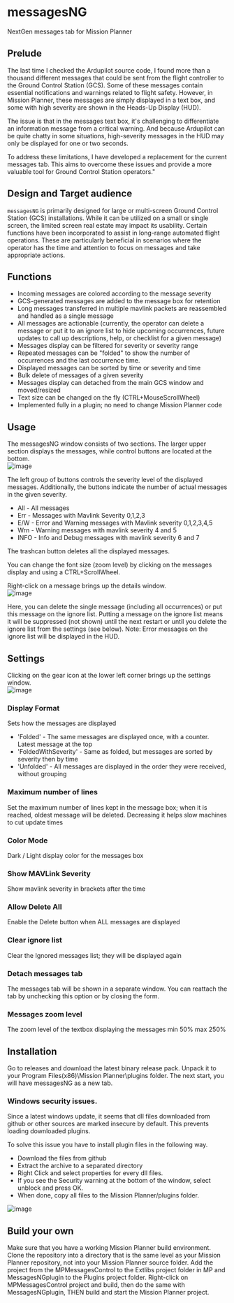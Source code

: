 # messagesNG #
NextGen messages tab for Mission Planner

## Prelude ##
The last time I checked the Ardupilot source code, I found more than a thousand different messages that could be sent from the flight controller to the Ground Control Station (GCS). Some of these messages contain essential notifications and warnings related to flight safety. However, in Mission Planner, these messages are simply displayed in a text box, and some with high severity are shown in the Heads-Up Display (HUD).

The issue is that in the messages text box, it's challenging to differentiate an information message from a critical warning. And because Ardupilot can be quite chatty in some situations, high-severity messages in the HUD may only be displayed for one or two seconds.

To address these limitations, I have developed a replacement for the current messages tab. This aims to overcome these issues and provide a more valuable tool for Ground Control Station operators."

## Design and Target audience ##
`messagesNG` is primarily designed for large or multi-screen Ground Control Station (GCS) installations. While it can be utilized on a small or single screen, the limited screen real estate may impact its usability. Certain functions have been incorporated to assist in long-range automated flight operations. These are particularly beneficial in scenarios where the operator has the time and attention to focus on messages and take appropriate actions.

## Functions ##
* Incoming messages are colored according to the message severity
* GCS-generated messages are added to the message box for retention
* Long messages transferred in multiple mavlink packets are reassembled and handled as a single message
* All messages are actionable (currently, the operator can delete a message or put it to an ignore list to hide upcoming occurrences, future updates to call up descriptions, help, or checklist for a given message)
* Messages display can be filtered for severity or severity range
* Repeated messages can be "folded" to show the number of occurrences and the last occurrence time.
* Displayed messages can be sorted by time or severity and time
* Bulk delete of messages of a given severity
* Messages display can detached from the main GCS window and moved/resized
* Text size can be changed on the fly (CTRL+MouseScrollWheel)
* Implemented fully in a plugin; no need to change Mission Planner code

## Usage ##
The messagesNG window consists of two sections. The larger upper section displays the messages, while control buttons are located at the bottom.\
![image](https://github.com/EosBandi/messagesNG/assets/11500559/7160cf1b-0091-46da-b68e-72a15ec194e6)

The left group of buttons controls the severity level of the displayed messages. Additionally, the buttons indicate the number of actual messages in the given severity.
* All - All messages
* Err - Messages with Mavlink Severity 0,1,2,3
* E/W - Error and Warning messages with Mavlink severity 0,1,2,3,4,5
* Wrn - Warning messages with mavlink severity 4 and 5
* INFO - Info and Debug messages with mavlink severity 6 and 7

The trashcan button deletes all the displayed messages. 

You can change the font size (zoom level) by clicking on the messages display and using a CTRL+ScrollWheel.

Right-click on a message brings up the details window. \
![image](https://github.com/EosBandi/messagesNG/assets/11500559/bad2ebf4-c79d-4155-973f-156787896315)

Here, you can delete the single message (including all occurrences) or put this message on the ignore list. Putting a message on the ignore list means it will be suppressed (not shown) until the next restart or until you delete the ignore list from the settings (see below). Note: Error messages on the ignore list will be displayed in the HUD.

## Settings ##
Clicking on the gear icon at the lower left corner brings up the settings window. \
![image](https://github.com/EosBandi/messagesNG/assets/11500559/ea2c8058-5de2-47c5-95d0-aba8241ba45b) 

### Display Format ###
Sets how the messages are displayed
* 'Folded' - The same messages are displayed once, with a counter. Latest message at the top
* 'FoldedWithSeverity' - Same as folded, but messages are sorted by severity then by time
* 'Unfolded' - All messages are displayed in the order they were received, without grouping
### Maximum number of lines ###
Set the maximum number of lines kept in the message box; when it is reached, oldest message will be deleted. Decreasing it helps slow machines to cut update times
### Color Mode ###
Dark / Light display color for the messages box
### Show MAVLink Severity ###
Show mavlink severity in brackets after the time
### Allow Delete All ###
Enable the Delete button when ALL messages are displayed
### Clear ignore list ###
Clear the Ignored messages list; they will be displayed again
### Detach messages tab ###
The messages tab will be shown in a separate window. You can reattach the tab by unchecking this option or by closing the form.
### Messages zoom level ###
The zoom level of the textbox displaying the messages min 50% max 250%

## Installation ##
Go to releases and download the latest binary release pack. Unpack it to your Program Files(x86)\Mission Planner\plugins folder. The next start, you will have messagesNG as a new tab.

### Windows security issues. ###
Since a latest windows update, it seems that dll files downloaded from github or other sources are marked insecure by default. This prevents loading downloaded plugins.

To solve this issue you have to install plugin files in the following way.

- Download the files from github
- Extract the archive to a separated directory
- Right Click and select properties for every dll files.
- If you see the Security warning at the bottom of the window, select unblock and press OK.
- When done, copy all files to the Mission Planner/plugins folder.

![image](https://github.com/EosBandi/messagesNG/assets/11500559/cc9a806d-1806-487a-b460-1b304dfd9ad8)

## Build your own ##
Make sure that you have a working Mission Planner build environment.
Clone the repository into a directory that is the same level as your Mission Planner repository, not into your Mission Planner source folder.
Add the project from the MPMessagesControl to the Extlibs project folder in MP and MessagesNGplugin to the Plugins project folder.
Right-click on MPMessagesControl project and build, then do the same with MessagesNGplugin, THEN build and start the Mission Planner project.

 
